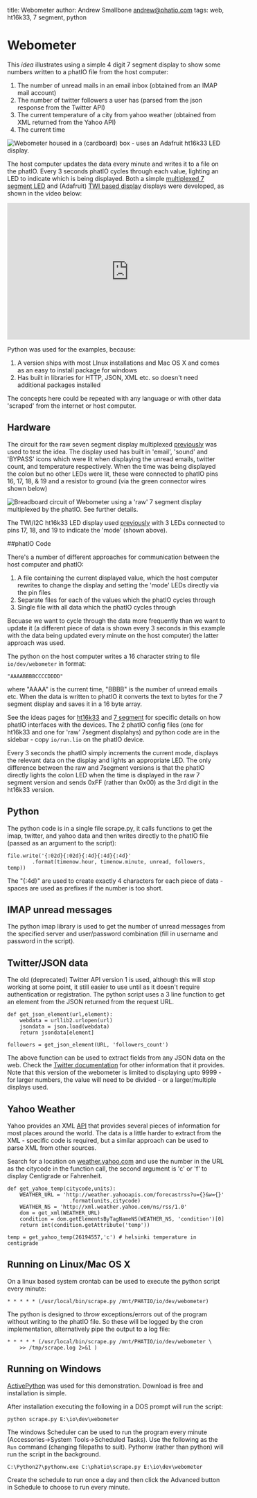title:	Webometer
author:	Andrew Smallbone <andrew@phatio.com>
tags: web, ht16k33, 7 segment, python


# Webometer

This _idea_  illustrates using a simple 4 digit 7 segment display to show some numbers written to a phatIO file from the host computer:

1.	The number of unread mails in an email inbox (obtained from an IMAP mail account)
2.	The number of twitter followers a user has (parsed from the json response from the Twitter API)
3.	The current temperature of a city from yahoo weather (obtained from XML returned from  the Yahoo API)
4.	The current time

![Webometer housed in a (cardboard) box - uses an Adafruit [ht16k33](/ideas/ht16k33/) LED display.](twihoused-50.jpg)

The host computer updates the data every minute and writes it to a file on the phatIO.  Every 3 seconds phatIO cycles through each value, lighting an LED to indicate which is being displayed.  Both a simple [multiplexed 7 segment  LED](/ideas/7segment/) and (Adafruit) [TWI based display](/ideas/ht16k33) displays were developed, as shown in the video below:

<iframe width="560" height="315" style="display: block; margin-left: auto; margin-right: auto" src="http://www.youtube-nocookie.com/embed/h-ydurPGKIY" frameborder="0" allowfullscreen></iframe>


Python was used for the examples, because:

1.	A version ships with most LInux installations and Mac OS X and comes as an easy to install package for windows
2.	Has built in libraries for HTTP, JSON, XML etc. so doesn't need additional packages installed


The concepts here could be repeated with any language or with other data 'scraped' from the internet or host computer.


## Hardware

The circuit for the raw seven segment display multiplexed [previously](/ideas/7segment/) was used to test the idea.  The display used has built in 'email', 'sound' and 'BYPASS' icons which were lit when displaying the unread emails, twitter count, and temperature respectively.  When the time was being displayed the colon but no other LEDs were lit, these were connected to phatIO pins 16, 17, 18, & 19 and a resistor to ground (via the green connector wires shown below)

![Breadboard circuit of Webometer using a 'raw' 7 segment display multiplexed by the phatIO.  See [further details](/ideas/7segment/).](circuit-75.jpg)

The TWI/I2C ht16k33 LED display used [previously](/ideas/ht16k33/#segmentdisplays) with 3 LEDs connected to pins 17, 18, and 19 to indicate the 'mode' (shown above).

##phatIO Code

There's a number of different approaches for communication between the host computer and phatIO:

1.	A file containing the current displayed value, which the host computer rewrites to change the display and setting the 'mode' LEDs directly via the pin files
2.	Separate files for each of the values which the phatIO cycles through
3.	Single file with all data which the phatIO cycles through

Becuase we want to cycle through the data more frequently than we want to update it (a different piece of data is shown every 3 seconds in this example with the data being updated every minute on the host computer) the latter approach was used.

The python on the host computer writes a 16 character string to file `io/dev/webometer` in format:

	"AAAABBBBCCCCDDDD"

where "AAAA" is the current time, "BBBB" is the number of unread emails etc.   When the data is written to phatIO it converts the text to bytes for the 7 segment display and saves it in a 16 byte array.

See the ideas pages for [ht16k33](/ideas/ht18k33/) and [7 segment](/ideas/7segment/) for specific details on how phatIO interfaces with the devices.  The 2 phatIO config files (one for ht16k33 and one for 'raw' 7segment displahys) and python code are in the sidebar - copy `io/run.lio` on the phatIO device.


Every 3 seconds the phatIO simply increments the current mode, displays the relevant data on the display and lights an appropriate LED.  The only difference between the raw and 7segment versions is that the phatIO directly lights the colon LED when the time is displayed in the raw 7 segment version and sends 0xFF (rather than 0x00) as the 3rd digit in the ht16k33 version.


## Python

The python code is in a single file scrape.py, it calls functions to get the imap, twitter, and yahoo data and then writes directly to the phatIO file (passed as an argument to the script):

	file.write('{:02d}{:02d}{:4d}{:4d}{:4d}'
			.format(timenow.hour, timenow.minute, unread, followers, temp))

The "{:4d}" are used to create exactly 4 characters for each piece of data - spaces are used as prefixes if the number is too short.

## IMAP unread messages

The python imap library is used to get the number of unread messages from the specified server and user/password combination (fill in username and password in the script). 

## Twitter/JSON data

The old (deprecated) Twitter API version 1 is used, although this will stop working at some point, it still easier to use until as it doesn't require authentication or registration.  The python script uses a 3 line function to get an element from the JSON returned from the request URL.

	def get_json_element(url,element):
		webdata = urllib2.urlopen(url)
		jsondata = json.load(webdata)
		return jsondata[element]

	followers = get_json_element(URL, 'followers_count')

The above function can be used to extract fields from any JSON data on the web.  Check the [Twitter documentation](https://dev.twitter.com/docs/api) for other information that it provides.  Note that this version of the webometer is limited to displaying upto 9999 - for larger numbers, the value will need to be divided - or a larger/multiple displays used.


## Yahoo Weather

Yahoo provides an XML [API](http://developer.yahoo.com/weather/) that provides several pieces of information for most places around the world.  The data is a little harder to extract from the XML - specific code is required, but a similar approach can be used to parse XML from other sources.

Search for a location on [weather.yahoo.com](http://weather.yahoo.com/) and use the number in the URL as the citycode in the function call, the second argument is 'c' or 'f' to display Centigrade or Fahrenheit.

	def get_yahoo_temp(citycode,units):
		WEATHER_URL = 'http://weather.yahooapis.com/forecastrss?u={}&w={}'
						.format(units,citycode)
		WEATHER_NS = 'http://xml.weather.yahoo.com/ns/rss/1.0'
		dom = get_xml(WEATHER_URL)
		condition = dom.getElementsByTagNameNS(WEATHER_NS, 'condition')[0]
		return int(condition.getAttribute('temp'))

	temp = get_yahoo_temp(26194557,'c') # helsinki temperature in centigrade


## Running on Linux/Mac OS X

On a linux based system crontab can be used to execute the python script every minute:

	* * * * * (/usr/local/bin/scrape.py /mnt/PHATIO/io/dev/webometer)

The python is designed to _throw_ exceptions/errors out of the program without writing to the phatIO file.  So these will be logged by the cron implementation, alternatively pipe the output to a log file:

	* * * * * (/usr/local/bin/scrape.py /mnt/PHATIO/io/dev/webometer \
		>> /tmp/scrape.log 2>&1 )



## Running on Windows

[ActivePython](http://www.activestate.com/activepython/downloads) was used for this demonstration.  Download is free and installation is simple.

After installation executing the following in a DOS prompt will run the script:

	python scrape.py E:\io\dev\webometer

The windows Scheduler can be used to run the program every minute (Accessories->System Tools->Scheduled Tasks).  Use the following as the `Run` command (changing filepaths to suit).  Pythonw (rather than python) will run the script in the background.

	C:\Python27\pythonw.exe C:\phatio\scrape.py E:\io\dev\webometer


Create the schedule to run once a day and then click the Advanced button in Schedule to choose to run every minute.










